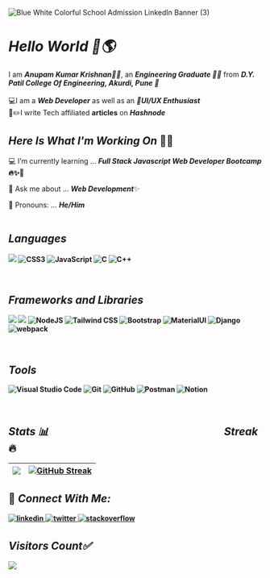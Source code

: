 ![Blue White Colorful School Admission LinkedIn Banner (3)](https://user-images.githubusercontent.com/91872149/202635927-a7ed14d3-9aa8-4218-b32d-8f1a6403fdb0.png)


<h1 align="left"><i>Hello World 👋🌎</i></h1>
I am <b><i>Anupam Kumar Krishnan👨‍🎓</i></b>, an <b><i>Engineering Graduate 👨‍🎓</i></b> from <b><i>D.Y. Patil College Of Engineering, Akurdi, Pune 🏫</i></b><br><br>
💻I am a <b><i>Web Developer</i></b> as well as an <b><i>📱UI/UX Enthusiast</i></b><br>
📝✏️I write Tech affiliated <b>articles</b> on <b><i>Hashnode</i></b><br>

## _Here Is What I'm Working On_ 👨‍💻<br>
💻 I’m currently learning ... <b>_Full Stack Javascript Web Developer Bootcamp_ 🔥✨🚀</b>

🤔 Ask me about ... <b>_Web Development_</b>✨

👦 Pronouns: ... <b>_He/Him_<b/>
<br><br>
## _Languages_
<p align="left"> <img src="https://img.shields.io/badge/html5-%23E34F26.svg?style=for-the-badge&logo=html5&logoColor=white" />  <img alt="CSS3" src="https://img.shields.io/badge/css3-%231572B6.svg?style=for-the-badge&logo=css3&logoColor=white"/>  <img alt="JavaScript" src="https://img.shields.io/badge/javascript-%23F7DF1E.svg?style=for-the-badge&logo=javascript&logoColor=white"/> <img alt="C" src="https://img.shields.io/badge/c-%2300599C.svg?style=for-the-badge&logo=c&logoColor=white"> <img alt="C++" src="https://img.shields.io/badge/c++-%2300599C.svg?style=for-the-badge&logo=c%2B%2B&logoColor=white"/> </p>
<br>
 
 
## _Frameworks and Libraries_
<p><img src="https://img.shields.io/badge/react-%2320232a.svg?style=for-the-badge&logo=react&logoColor=%2361DAFB"/> <img src="https://img.shields.io/badge/express.js-%23404d59.svg?style=for-the-badge&logo=express&logoColor=%2361DAFB" /> <img alt="NodeJS" src="https://img.shields.io/badge/node.js-6DA55F?style=for-the-badge&logo=node.js&logoColor=white" /> <img alt="Tailwind CSS" src="https://img.shields.io/badge/tailwindcss-%2338B2AC.svg?style=for-the-badge&logo=tailwind-css&logoColor=white"/> <img alt="Bootstrap" src="https://img.shields.io/badge/bootstrap-%23563D7C.svg?style=for-the-badge&logo=bootstrap&logoColor=white"/> <img alt="MaterialUI" src="https://img.shields.io/badge/MaterialUI-%230081CB.svg?style=for-the-badge&logo=mui&logoColor=white" /> <img alt="Django" src="https://img.shields.io/badge/django-%23092E20.svg?style=for-the-badge&logo=django&logoColor=white" /> <img alt="webpack" src="https://img.shields.io/badge/webpack-%238DD6F9.svg?style=for-the-badge&logo=webpack&logoColor=white" /></p>
<br> 
 
## _Tools_
 <p><img alt="Visual Studio Code" src="https://img.shields.io/badge/Visual%20Studio%20Code-0078d7.svg?style=for-the-badge&logo=visual-studio-code&logoColor=white"/> <img alt="Git" src="https://img.shields.io/badge/git-%23F05033.svg?style=for-the-badge&logo=git&logoColor=white"/> <img alt="GitHub" src="https://img.shields.io/badge/github-%23121011.svg?style=for-the-badge&logo=github&logoColor=white" /> <img alt="Postman" src="https://img.shields.io/badge/Postman-FF6C37?style=for-the-badge&logo=postman&logoColor=white" /> <img alt="Notion" src="https://img.shields.io/badge/Notion-%23000000.svg?style=for-the-badge&logo=notion&logoColor=white" /></p>
<br> 
 
## _Stats 📊_ &nbsp;&nbsp;&nbsp;&nbsp;&nbsp;&nbsp;&nbsp;&nbsp;&nbsp;&nbsp;&nbsp;&nbsp;&nbsp;&nbsp;&nbsp;&nbsp;&nbsp;&nbsp;&nbsp;&nbsp;&nbsp;&nbsp;&nbsp;&nbsp;&nbsp;&nbsp;&nbsp;&nbsp;&nbsp;&nbsp;&nbsp;&nbsp;&nbsp;&nbsp;&nbsp;&nbsp;&nbsp;&nbsp;&nbsp;&nbsp;&nbsp;&nbsp;&nbsp;&nbsp;&nbsp;&nbsp;&nbsp;&nbsp;&nbsp;&nbsp;&nbsp;&nbsp;&nbsp;&nbsp;&nbsp;&nbsp;&nbsp;&nbsp;&nbsp;&nbsp;&nbsp;&nbsp;&nbsp;&nbsp;&nbsp;&nbsp;&nbsp;&nbsp; _Streak_ 🔥
|<img src="https://github-readme-stats.vercel.app/api?username=anupam-k&&show_icons=true&theme=github_dark&count_private=true&include_all_commits=true"/>|[![GitHub Streak](https://github-readme-streak-stats.herokuapp.com?user=anupam-k&theme=algolia&date_format=M%20j%5B%2C%20Y%5D)](https://git.io/streak-stats)|
|---|---|

## 🤝 _Connect With Me:_  

 <a href= "https://www.linkedin.com/in/anupam-kumar-krishnan-614373194/">
<img src=https://img.shields.io/badge/linkedin-blue.svg?&style=for-the-badge&logo=linkedin&logoColor=white alt=linkedin style="margin-bottom: 5px;" />
</a>
<a href="https://twitter.com/krishnan_anupan" target="_blank">
<img src=https://img.shields.io/badge/twitter-lightblue.svg?&style=for-the-badge&logo=twitter&logoColor=white alt=twitter style="margin-bottom: 5px;" />
</a>
<a href="https://stackoverflow.com/users/14772878/anupam-kumar-krishnan?tab=profile" target="_blank">
<img src=https://img.shields.io/badge/stackoverflow-orange.svg?&style=for-the-badge&logo=stackoverflow&logoColor=white alt=stackoverflow style="margin-bottom: 5px;" />
</a> 


 ## _Visitors Count✅_<br>
  <img src="https://komarev.com/ghpvc/?username=anupam-k&color=brightgreen&style=for-the-badge" />
<br>

 
